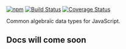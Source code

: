 [![npm](https://img.shields.io/npm/v/lemons.svg)](https://www.npmjs.com/package/lemons)
[![Build Status](https://img.shields.io/travis/nvie/lemons.js/master.svg)](https://travis-ci.org/nvie/lemons.js)
[![Coverage Status](https://img.shields.io/coveralls/nvie/lemons.js/master.svg)](https://coveralls.io/github/nvie/lemons.js?branch=master)

Common algebraïc data types for JavaScript.

## Docs will come soon

